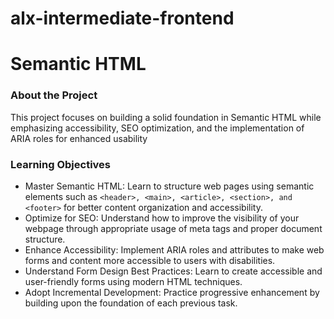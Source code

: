 # alx-intermediate-frontend

# Semantic HTML

### About the Project
This project focuses on building a solid foundation in Semantic HTML while emphasizing accessibility, SEO optimization, and the implementation of ARIA roles for enhanced usability

### Learning Objectives
- Master Semantic HTML: Learn to structure web pages using semantic elements such as `<header>, <main>, <article>, <section>, and <footer>` for better content organization and accessibility.
- Optimize for SEO: Understand how to improve the visibility of your webpage through appropriate usage of meta tags and proper document structure.
- Enhance Accessibility: Implement ARIA roles and attributes to make web forms and content more accessible to users with disabilities.
- Understand Form Design Best Practices: Learn to create accessible and user-friendly forms using modern HTML techniques.
- Adopt Incremental Development: Practice progressive enhancement by building upon the foundation of each previous task.